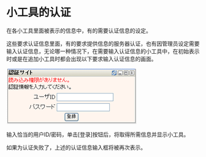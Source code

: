 # 小工具的认证

在各小工具里面被表示的信息中，有的需要认证信息的设定。

这些要求认证信息里面，有的要求提供信息的服务器认证，也有因管理员设定需要输入认证信息，无论哪一种情况下，在需要输入认证信息的小工具中，在初始表示时或是在追加小工具时都会出现以下要求输入认证信息的画面。

![Authentication of gadget]

输入恰当的用户ID/密码，单击[登录]按钮后，将取得所需信息并显示小工具。

如果为认证失败了，上述的认证信息输入框将被再次表示。


[Authentication of gadget]: images/etc/authentication-of-gadget.png
